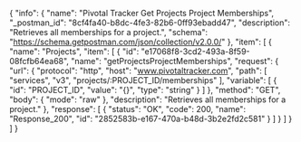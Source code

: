 {
  "info": {
    "name": "Pivotal Tracker Get Projects Project Memberships",
    "_postman_id": "8cf4fa40-b8dc-4fe3-82b6-0ff93ebadd47",
    "description": "Retrieves all memberships for a project.",
    "schema": "https://schema.getpostman.com/json/collection/v2.0.0/"
  },
  "item": [
    {
      "name": "Projects",
      "item": [
        {
          "id": "e17068f8-3cd2-493a-8f59-08fcfb64ea68",
          "name": "getProjectsProjectMemberships",
          "request": {
            "url": {
              "protocol": "http",
              "host": "www.pivotaltracker.com",
              "path": [
                "services",
                "v3",
                "projects/:PROJECT_ID/memberships"
              ],
              "variable": [
                {
                  "id": "PROJECT_ID",
                  "value": "{}",
                  "type": "string"
                }
              ]
            },
            "method": "GET",
            "body": {
              "mode": "raw"
            },
            "description": "Retrieves all memberships for a project."
          },
          "response": [
            {
              "status": "OK",
              "code": 200,
              "name": "Response_200",
              "id": "2852583b-e167-470a-b48d-3b2e2fd2c581"
            }
          ]
        }
      ]
    }
  ]
}